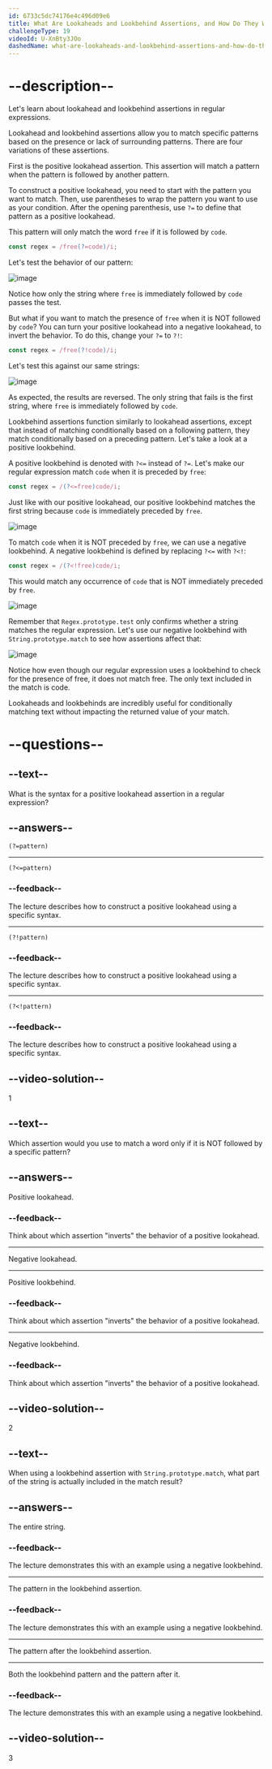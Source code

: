 ```yaml
---
id: 6733c5dc74176e4c496d09e6
title: What Are Lookaheads and Lookbehind Assertions, and How Do They Work?
challengeType: 19
videoId: U-XnBty3JOo
dashedName: what-are-lookaheads-and-lookbehind-assertions-and-how-do-they-work
---
```


# --description--

Let's learn about lookahead and lookbehind assertions in regular expressions.

Lookahead and lookbehind assertions allow you to match specific patterns based on the presence or lack of surrounding patterns. There are four variations of these assertions.

First is the positive lookahead assertion. This assertion will match a pattern when the pattern is followed by another pattern.

To construct a positive lookahead, you need to start with the pattern you want to match. Then, use parentheses to wrap the pattern you want to use as your condition. After the opening parenthesis, use `?=` to define that pattern as a positive lookahead.

This pattern will only match the word `free` if it is followed by `code`.

```js
const regex = /free(?=code)/i;
```

Let's test the behavior of our pattern:

![image](https://cdn.freecodecamp.org/curriculum/lecture-transcripts/what-are-lookaheads-and-lookbehind-assertions-and-how-do-they-work-1.png)

Notice how only the string where `free` is immediately followed by `code` passes the test.

But what if you want to match the presence of `free` when it is NOT followed by `code`? You can turn your positive lookahead into a negative lookahead, to invert the behavior. To do this, change your `?=` to `?!`:

```js
const regex = /free(?!code)/i;
```

Let's test this against our same strings:

![image](https://cdn.freecodecamp.org/curriculum/lecture-transcripts/what-are-lookaheads-and-lookbehind-assertions-and-how-do-they-work-2.png)

As expected, the results are reversed. The only string that fails is the first string, where `free` is immediately followed by `code`.

Lookbehind assertions function similarly to lookahead assertions, except that instead of matching conditionally based on a following pattern, they match conditionally based on a preceding pattern. Let's take a look at a positive lookbehind.

A positive lookbehind is denoted with `?<=` instead of `?=`. Let's make our regular expression match `code` when it is preceded by `free`:

```js
const regex = /(?<=free)code/i;
```

Just like with our positive lookahead, our positive lookbehind matches the first string because `code` is immediately preceded by `free`.

![image](https://cdn.freecodecamp.org/curriculum/lecture-transcripts/what-are-lookaheads-and-lookbehind-assertions-and-how-do-they-work-3.png)

To match `code` when it is NOT preceded by `free`, we can use a negative lookbehind. A negative lookbehind is defined by replacing `?<=` with `?<!`:

```js
const regex = /(?<!free)code/i;
```

This would match any occurrence of `code` that is NOT immediately preceded by `free`.

![image](https://cdn.freecodecamp.org/curriculum/lecture-transcripts/what-are-lookaheads-and-lookbehind-assertions-and-how-do-they-work-4.png)

Remember that `Regex.prototype.test` only confirms whether a string matches the regular expression. Let's use our negative lookbehind with `String.prototype.match` to see how assertions affect that:

![image](https://cdn.freecodecamp.org/curriculum/lecture-transcripts/what-are-lookaheads-and-lookbehind-assertions-and-how-do-they-work-5.png)

Notice how even though our regular expression uses a lookbehind to check for the presence of free, it does not match free. The only text included in the match is code.

Lookaheads and lookbehinds are incredibly useful for conditionally matching text without impacting the returned value of your match.

# --questions--

## --text--

What is the syntax for a positive lookahead assertion in a regular expression?

## --answers--

`(?=pattern)`

---

`(?<=pattern)`

### --feedback--

The lecture describes how to construct a positive lookahead using a specific syntax.

---

`(?!pattern)`

### --feedback--

The lecture describes how to construct a positive lookahead using a specific syntax.

---

`(?<!pattern)`

### --feedback--

The lecture describes how to construct a positive lookahead using a specific syntax.

## --video-solution--

1

## --text--

Which assertion would you use to match a word only if it is NOT followed by a specific pattern?

## --answers--

Positive lookahead.

### --feedback--

Think about which assertion "inverts" the behavior of a positive lookahead.

---

Negative lookahead.

---

Positive lookbehind.

### --feedback--

Think about which assertion "inverts" the behavior of a positive lookahead.

---

Negative lookbehind.

### --feedback--

Think about which assertion "inverts" the behavior of a positive lookahead.

## --video-solution--

2

## --text--

When using a lookbehind assertion with `String.prototype.match`, what part of the string is actually included in the match result?

## --answers--

The entire string.

### --feedback--

The lecture demonstrates this with an example using a negative lookbehind.

---

The pattern in the lookbehind assertion.

### --feedback--

The lecture demonstrates this with an example using a negative lookbehind.

---

The pattern after the lookbehind assertion.

---

Both the lookbehind pattern and the pattern after it.

### --feedback--

The lecture demonstrates this with an example using a negative lookbehind.

## --video-solution--

3
